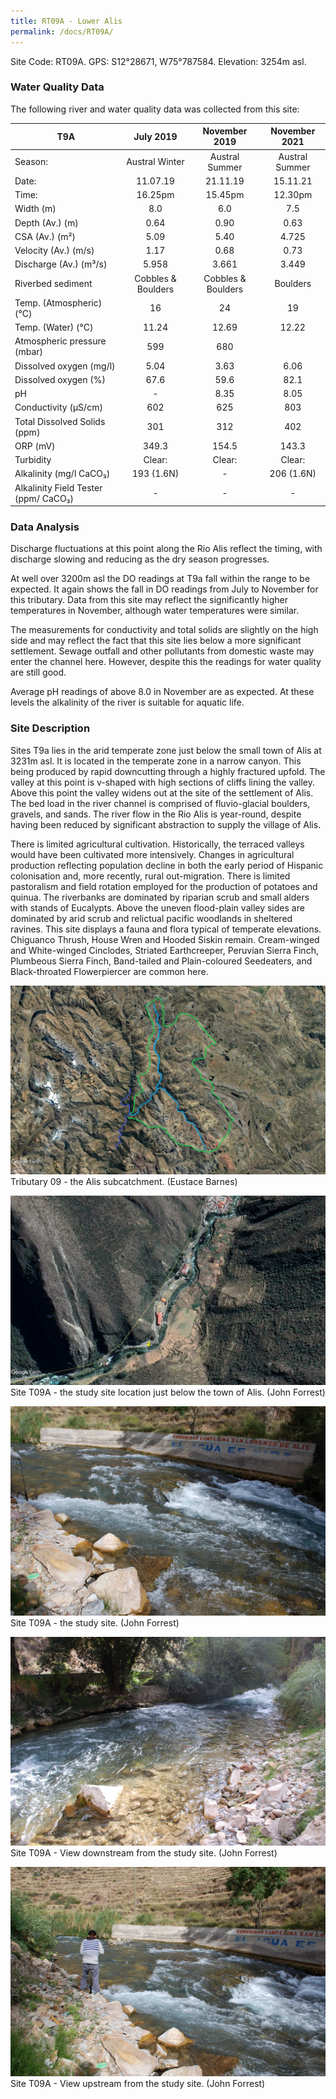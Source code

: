 ```yaml
---
title: RT09A - Lower Alis
permalink: /docs/RT09A/
---
```



Site Code: RT09A.  GPS: S12°28671, W75°787584. Elevation:
3254m asl.


### Water Quality Data

The following river and water quality data was collected from this site:

|     T9A                                     |          July 2019        |        November 2019      |      November 2021    |
|---------------------------------------------|:-------------------------:|:-------------------------:|:---------------------:|
|     Season:                                 |       Austral Winter      |       Austral Summer      |     Austral Summer    |
|     Date:                                   |          11.07.19         |          21.11.19         |        15.11.21       |
|     Time:                                   |           16.25pm         |           15.45pm         |         12.30pm       |
|     Width (m)                               |             8.0           |             6.0           |          7.5          |
|     Depth (Av.) (m)                         |            0.64           |            0.90           |          0.63         |
|     CSA (Av.) (m²)                          |            5.09           |            5.40           |          4.725        |
|     Velocity (Av.) (m/s)                    |            1.17           |            0.68           |          0.73         |
|     Discharge (Av.) (m³/s)                  |            5.958          |            3.661          |          3.449        |
|     Riverbed sediment                       |     Cobbles & Boulders    |     Cobbles & Boulders    |        Boulders       |
|     Temp. (Atmospheric) (°C)                |             16            |             24            |           19          |
|     Temp. (Water) (°C)                      |            11.24          |            12.69          |          12.22        |
|     Atmospheric pressure (mbar)             |             599           |             680           |                       |
|     Dissolved oxygen (mg/l)                 |            5.04           |            3.63           |          6.06         |
|     Dissolved oxygen (%)                    |            67.6           |            59.6           |          82.1         |
|     pH                                      |              -            |            8.35           |          8.05         |
|     Conductivity (µS/cm)                    |             602           |             625           |           803         |
|     Total Dissolved Solids (ppm)            |             301           |             312           |           402         |
|     ORP (mV)                                |            349.3          |            154.5          |          143.3        |
|     Turbidity                               |           Clear:          |           Clear:          |         Clear:        |
|     Alkalinity (mg/l CaCO₃)                 |         193 (1.6N)        |              -            |       206 (1.6N)      |
|     Alkalinity Field Tester (ppm/ CaCO₃)    |              -            |              -            |            -          |


### Data Analysis
Discharge fluctuations at this point along the Rio Alis reflect the timing, with discharge slowing and reducing as the dry season progresses. 

At well over 3200m asl the DO readings at T9a fall within the range to be expected. It again shows the fall in DO readings from July to November for this tributary. Data from this site may reflect the significantly higher temperatures in November, although water temperatures were similar. 

The measurements for conductivity and total solids are slightly on the high side and may reflect the fact that this site lies below a more significant settlement. Sewage outfall and other pollutants from domestic waste may enter the channel here. However, despite this the readings for water quality are still good.

Average pH readings of above 8.0 in November are as expected. At these levels the alkalinity of the river is suitable for aquatic life.


### Site Description
Sites T9a lies in the arid temperate zone just below the small town of Alis at 3231m asl. It is located in the temperate zone in a narrow canyon. This being produced by rapid downcutting through a highly fractured upfold. The valley at this point is v-shaped with high sections of cliffs lining the valley.  Above this point the valley widens out at the site of the settlement of Alis. The bed load in the river channel is comprised of fluvio-glacial boulders, gravels, and sands. The river flow in the Rio Alis is year-round, despite having been reduced by significant abstraction to supply the village of Alis. 

There is limited agricultural cultivation. Historically, the terraced valleys would have been cultivated more intensively. Changes in agricultural production reflecting population decline in both the early period of Hispanic colonisation and, more recently, rural out-migration. There is limited pastoralism and field rotation employed for the production of potatoes and quinua. The riverbanks are dominated by riparian scrub and small alders with stands of Eucalypts. Above the uneven flood-plain valley sides are dominated by arid scrub and relictual pacific woodlands in sheltered ravines. This site displays a fauna and flora typical of temperate elevations. Chiguanco Thrush, House Wren and Hooded Siskin remain. Cream-winged and White-winged Cinclodes, Striated Earthcreeper, Peruvian Sierra Finch, Plumbeous Sierra Finch, Band-tailed and Plain-coloured Seedeaters, and Black-throated Flowerpiercer are common here.


![Tributary T09 - the Alis subcatchment. (Eustace Barnes)](/assets/SiteDescriptions/T9/T9Alissubcatchment.jpg)
Tributary 09 - the Alis subcatchment. (Eustace Barnes)


![Site T09A - the study site location. (John Forrest)](/assets/SiteDescriptions/T9/RT9ALowerAlisvalley.jpg)
Site T09A - the study site location just below the town of Alis. (John Forrest)


![Site T09A - the study site. (John Forrest)](/assets/SiteDescriptions/T9/T9AViewupstream.JPG)
Site T09A - the study site. (John Forrest)


![Site T09A - View downstream from the study site. (John Forrest)](/assets/SiteDescriptions/T9/T9AViewdownstream.JPG)
Site T09A - View downstream from the study site. (John Forrest)


![Site T09A - View upstream from the study site. (John Forrest)](/assets/SiteDescriptions/T9/T9AViewupstream2.JPG)
Site T09A - View upstream from the study site. (John Forrest)
